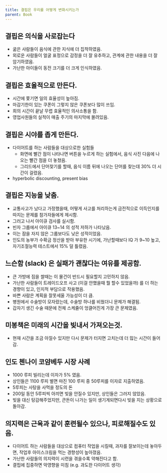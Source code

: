 ```yaml
---
title: 결핍은 우리를 어떻게 변화시키는가
parent: Book
---
```

## 결핍은 의식을 사로잡는다
- 굶은 사람들이 음식에 관한 지식에 더 집착하였음.
- 외로운 사람들이 얼굴 표정으로 감정을 더 잘 유추하고, 관계에 관한 내용을 더 잘 암기하였음.
- 가난한 아이들이 동전 크기를 더 크게 인식하였음.

## 결핍은 효율적으로 만든다.
- 시간에 쫓기면 일의 효율성이 높아짐.
- 마감기한이 있는 쿠폰이 그렇지 않은 쿠폰보다 많이 쓰임.
- 희의 시간이 끝날 무렵 효율적인 의사소통을 함.
- 영업사원들의 실적이 매출 주기의 마지막에 몰려있음.

## 결핍은 시야를 좁게 만든다.
- 다이어트를 하는 사람들을 대상으로한 실험들
    - 화면에 빨간 점이 나타나면 버튼을 누르게 하는 실험에서, 음식 사진 다음에 나오는 빨간 점을 더 놓쳤음.
    - 그리드에서 단어찾기를 할때, 음식 이름 뒤에 나오는 단어를 찾는데 30% 더 시간이 걸렸음.
- hyperbolic discounting, present bias

## 결핍은 지능을 낮춤.
- 교통사고가 났다고 가정했을때, 어떻게 사고를 처리하는게 금전적으로 이득인지를 따지는 문제를 참가자들에게 제시함.
- 그러고 나서 아이큐 검사를 실시함.
- 빈자 그룹에서 아이큐 13~14 의 성적 저하가 나타났음.
- 이는 잠을 자지 않은 그룹보다도 낮은 성적이었음.
- 인도의 농부가 수확금 정산을 받아 부유한 시기에, 가난할때보다 IQ 가 9~10 높고, 자기조절능력 테스트에서 15% 덜 틀렸음.

## 느슨함 (slack) 은 실패가 괜찮다는 여유를 제공함.
- 큰 가방에 짐을 쌀때는 이 물건이 반드시 필요할지 고민하지 않음.
- 가난한 사람들이 트레이드오프 사고 (이걸 안했을때 뭘 할수 있었을까) 를 더 하는 경향이 있고, 인지적 부담으로 작용했음. 
- 바쁜 사람은 계획을 잘못세울 가능성이 더 큼.
- 병원에서 수술방이 모자랐는데, 수술방 하나를 비웠더니 문제가 해결됨. 
- 갑자기 생긴 수술 때문에 전체 스케쥴이 엉클어진게 가장 큰 문제였음.

## 미봉책은 미래의 시간을 빚내서 가져오는것.
- 현재 시간을 조금 아낄수 있지만 다시 문제가 터지면 고치는데 더 많는 시간이 들어감.

## 인도 첸나이 코얌베두 시장 사례
- 1000 루피 빌리는데 이자가 5% 였음.
- 상인들은 1100 루피 벌면 마진 100 루피 중 50루피를 이자로 지출하였음.
- 5루피는 사탕을 사먹을 정도의 돈
- 200일 동안 5루피씩 아끼면 빚을 안질수 있지만, 상인들은 그러지 않았음.
- 빚을 대신 탕감해주었지만, 큰돈이 나가는 일이 생기게되면다시 빚을 지는 상황으로 돌아감. 

## 의지력은 근육과 같이 훈련될수 있으나, 피로해질수도 있음.
- 다이어트 하는 사람들을 대상으로 컴퓨터 작업을 시킬때, 과자를 잘보이는데 놓아두면, 작업후 아이스크림을 먹는 경향성이 높아졌음. 
- 가난한 사람들의 의지력이 시련을 겪을수록 약해진다고 함.
- 결핍에 집중하면 악영향을 미침 (e.g. 과도한 다이어트 생각)
